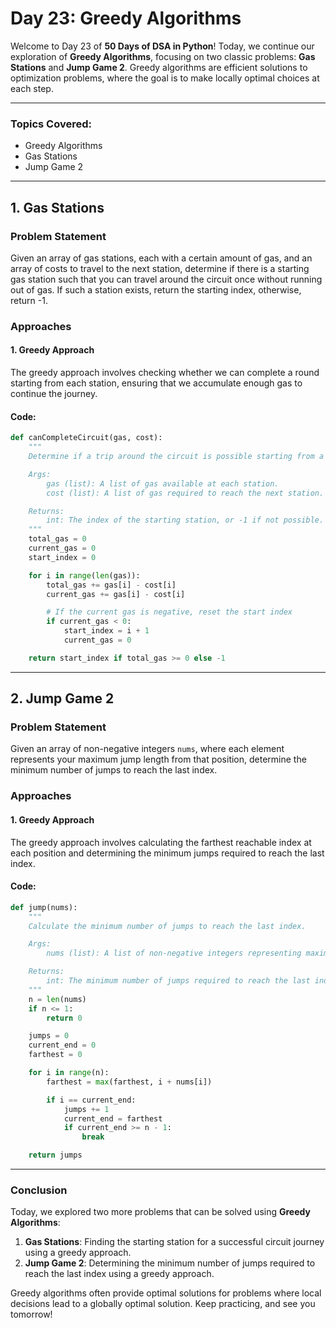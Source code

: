 # **Day 23: Greedy Algorithms**

Welcome to Day 23 of **50 Days of DSA in Python**! Today, we continue our exploration of **Greedy Algorithms**, focusing on two classic problems: **Gas Stations** and **Jump Game 2**. Greedy algorithms are efficient solutions to optimization problems, where the goal is to make locally optimal choices at each step.

---

### **Topics Covered:**
- Greedy Algorithms  
- Gas Stations  
- Jump Game 2  

---

## **1. Gas Stations**

### **Problem Statement**  
Given an array of gas stations, each with a certain amount of gas, and an array of costs to travel to the next station, determine if there is a starting gas station such that you can travel around the circuit once without running out of gas. If such a station exists, return the starting index, otherwise, return -1.

### **Approaches**

#### **1. Greedy Approach**

The greedy approach involves checking whether we can complete a round starting from each station, ensuring that we accumulate enough gas to continue the journey.

#### **Code:**
```python
def canCompleteCircuit(gas, cost):
    """
    Determine if a trip around the circuit is possible starting from a gas station.

    Args:
        gas (list): A list of gas available at each station.
        cost (list): A list of gas required to reach the next station.

    Returns:
        int: The index of the starting station, or -1 if not possible.
    """
    total_gas = 0
    current_gas = 0
    start_index = 0

    for i in range(len(gas)):
        total_gas += gas[i] - cost[i]
        current_gas += gas[i] - cost[i]

        # If the current gas is negative, reset the start index
        if current_gas < 0:
            start_index = i + 1
            current_gas = 0

    return start_index if total_gas >= 0 else -1
```

---

## **2. Jump Game 2**

### **Problem Statement**  
Given an array of non-negative integers `nums`, where each element represents your maximum jump length from that position, determine the minimum number of jumps to reach the last index.

### **Approaches**

#### **1. Greedy Approach**

The greedy approach involves calculating the farthest reachable index at each position and determining the minimum jumps required to reach the last index.

#### **Code:**
```python
def jump(nums):
    """
    Calculate the minimum number of jumps to reach the last index.

    Args:
        nums (list): A list of non-negative integers representing maximum jumps.

    Returns:
        int: The minimum number of jumps required to reach the last index.
    """
    n = len(nums)
    if n <= 1:
        return 0

    jumps = 0
    current_end = 0
    farthest = 0

    for i in range(n):
        farthest = max(farthest, i + nums[i])

        if i == current_end:
            jumps += 1
            current_end = farthest
            if current_end >= n - 1:
                break

    return jumps
```

---

### **Conclusion**

Today, we explored two more problems that can be solved using **Greedy Algorithms**:

1. **Gas Stations**: Finding the starting station for a successful circuit journey using a greedy approach.
2. **Jump Game 2**: Determining the minimum number of jumps required to reach the last index using a greedy approach.

Greedy algorithms often provide optimal solutions for problems where local decisions lead to a globally optimal solution. Keep practicing, and see you tomorrow!